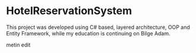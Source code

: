 # HotelReservationSystem
This project was developed using C# based, layered architecture, OOP and Entity Framework, while my education is continuing on Bilge Adam.


metin edit